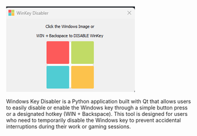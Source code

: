 ![Screenshot](https://github.com/JRoloS/WinKey-Toggle/blob/main/Resources/Screenshot.png?raw=true)

Windows Key Disabler is a Python application built with Qt that allows users to easily disable or enable the Windows key through a simple button press or a designated hotkey (WIN + Backspace). This tool is designed for users who need to temporarily disable the Windows key to prevent accidental interruptions during their work or gaming sessions.

